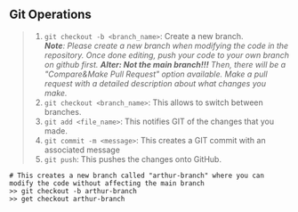 ## Git Operations
> 1. ```git checkout -b <branch_name>```: Create a new branch. <br>***Note**: Please create a new branch when modifying the code in the repository. Once done editing, push your code to your own branch on github first. **Alter: Not the main branch!!!** Then, there will be a "Compare&Make Pull Request" option available. Make a pull request with a detailed description about what changes you make.*
> 2. ```git checkout <branch_name>```: This allows to switch between branches.
> 3. ```git add <file_name>```: This notifies GIT of the changes that you made.
> 4. ```git commit -m <message>```: This creates a GIT commit with an associated message
> 5. ```git push```: This pushes the changes onto GitHub.
```
# This creates a new branch called "arthur-branch" where you can modify the code without affecting the main branch
>> git checkout -b arthur-branch
>> get checkout arthur-branch
```
